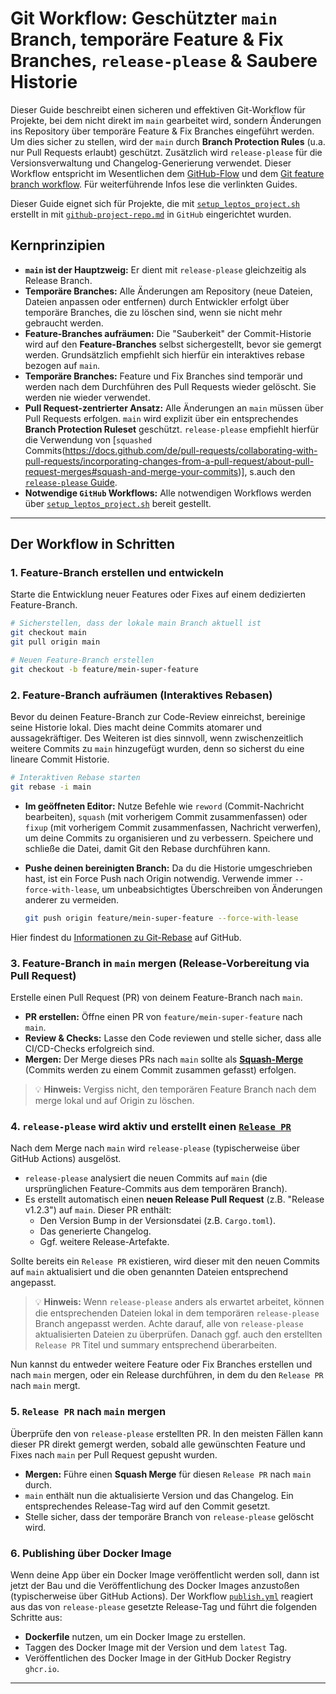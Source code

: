 # Git Workflow: Geschützter `main` Branch, temporäre Feature & Fix Branches, `release-please` & Saubere Historie

Dieser Guide beschreibt einen sicheren und effektiven Git-Workflow für Projekte, bei dem nicht direkt im `main` gearbeitet wird, sondern Änderungen ins Repository über temporäre Feature & Fix Branches eingeführt werden. Um dies sicher zu stellen, wird der `main` durch **Branch Protection Rules** (u.a. nur Pull Requests erlaubt) geschützt. Zusätzlich wird `release-please` für die Versionsverwaltung und Changelog-Generierung verwendet. Dieser Workflow entspricht im Wesentlichen dem [GitHub-Flow](https://docs.github.com/de/get-started/using-github/github-flow) und dem [Git feature branch workflow](https://www.atlassian.com/git/tutorials/comparing-workflows/feature-branch-workflow). Für weiterführende Infos lese die verlinkten Guides.

Dieser Guide eignet sich für Projekte, die mit [`setup_leptos_project.sh`](../scripts/setup_leptos_project.sh) erstellt in mit [`github-project-repo.md`](../setup/github-project-repo.md) in `GitHub` eingerichtet wurden.

## Kernprinzipien

- **`main` ist der Hauptzweig:** Er dient mit `release-please` gleichzeitig als Release Branch.
- **Temporäre Branches:** Alle Änderungen am Repository (neue Dateien, Dateien anpassen oder entfernen) durch Entwickler erfolgt über temporäre Branches, die zu löschen sind, wenn sie nicht mehr gebraucht werden.
- **Feature-Branches aufräumen:** Die "Sauberkeit" der Commit-Historie wird auf den **Feature-Branches** selbst sichergestellt, bevor sie gemergt werden. Grundsätzlich empfiehlt sich hierfür ein interaktives rebase bezogen auf `main`.
- **Temporäre Branches:** Feature und Fix Branches sind temporär und werden nach dem Durchführen des Pull Requests wieder gelöscht. Sie werden nie wieder verwendet.
- **Pull Request-zentrierter Ansatz:** Alle Änderungen an `main` müssen über Pull Requests erfolgen. `main` wird explizit über ein entsprechendes **Branch Protection Ruleset** geschützt.  `release-please` empfiehlt hierfür die Verwendung von [`squashed` Commits(https://docs.github.com/de/pull-requests/collaborating-with-pull-requests/incorporating-changes-from-a-pull-request/about-pull-request-merges#squash-and-merge-your-commits)], s.auch den [`release-please` Guide](./release-please.md#-nutze-squash-merge).
- **Notwendige `GitHub` Workflows:** Alle notwendigen Workflows werden über [`setup_leptos_project.sh`](../scripts/setup_leptos_project.sh) bereit gestellt.

---

## Der Workflow in Schritten

### 1\. Feature-Branch erstellen und entwickeln

Starte die Entwicklung neuer Features oder Fixes auf einem dedizierten Feature-Branch.

```bash
# Sicherstellen, dass der lokale main Branch aktuell ist
git checkout main
git pull origin main

# Neuen Feature-Branch erstellen
git checkout -b feature/mein-super-feature
```

### 2\. Feature-Branch aufräumen (Interaktives Rebasen)

Bevor du deinen Feature-Branch zur Code-Review einreichst, bereinige seine Historie lokal. Dies macht deine Commits atomarer und aussagekräftiger. Des Weiteren ist dies sinnvoll, wenn zwischenzeitlich weitere Commits zu `main` hinzugefügt wurden, denn so sicherst du eine lineare Commit Historie.

```bash
# Interaktiven Rebase starten
git rebase -i main
```

- **Im geöffneten Editor:** Nutze Befehle wie `reword` (Commit-Nachricht bearbeiten), `squash` (mit vorherigem Commit zusammenfassen) oder `fixup` (mit vorherigem Commit zusammenfassen, Nachricht verwerfen), um deine Commits zu organisieren und zu verbessern. Speichere und schließe die Datei, damit Git den Rebase durchführen kann.

- **Pushe deinen bereinigten Branch:** Da du die Historie umgeschrieben hast, ist ein Force Push nach Origin notwendig. Verwende immer `--force-with-lease`, um unbeabsichtigtes Überschreiben von Änderungen anderer zu vermeiden.

  ```bash
  git push origin feature/mein-super-feature --force-with-lease
  ```

Hier findest du [Informationen zu Git-Rebase](https://docs.github.com/de/get-started/using-git/about-git-rebase) auf GitHub.

### 3\. Feature-Branch in `main` mergen (Release-Vorbereitung via Pull Request)

Erstelle einen Pull Request (PR) von deinem Feature-Branch nach `main`.

- **PR erstellen:** Öffne einen PR von `feature/mein-super-feature` nach `main`.
- **Review & Checks:** Lasse den Code reviewen und stelle sicher, dass alle CI/CD-Checks erfolgreich sind.
- **Mergen:** Der Merge dieses PRs nach `main` sollte als [**Squash-Merge**](./release-please.md#-nutze-squash-merge) (Commits werden zu einem Commit zusammen gefasst) erfolgen.

> 💡 **Hinweis:** Vergiss nicht, den temporären Feature Branch nach dem merge lokal und auf Origin zu löschen.

### 4\. `release-please` wird aktiv und erstellt einen [`Release PR`](./release-please.md#-release-pull-request)

Nach dem Merge nach `main` wird `release-please` (typischerweise über GitHub Actions) ausgelöst.

- `release-please` analysiert die neuen Commits auf `main` (die ursprünglichen Feature-Commits aus dem temporären Branch).
- Es erstellt automatisch einen **neuen Release Pull Request** (z.B. "Release v1.2.3") auf `main`. Dieser PR enthält:
  - Den Version Bump in der Versionsdatei (z.B. `Cargo.toml`).
  - Das generierte Changelog.
  - Ggf. weitere Release-Artefakte.

Sollte bereits ein `Release PR` existieren, wird dieser mit den neuen Commits auf `main` aktualisiert und die oben genannten Dateien entsprechend angepasst.

> 💡 **Hinweis:** Wenn `release-please` anders als erwartet arbeitet, können die entsprechenden Dateien lokal in dem temporären `release-please` Branch angepasst werden. Achte darauf, alle von `release-please` aktualisierten Dateien zu überprüfen. Danach ggf. auch den erstellten `Release PR` Titel und summary entsprechend überarbeiten.

Nun kannst du entweder weitere Feature oder Fix Branches erstellen und nach `main` mergen, oder ein Release durchführen, in dem du den `Release PR` nach `main` mergt.

### 5\. `Release PR` nach `main` mergen

Überprüfe den von `release-please` erstellten PR. In den meisten Fällen kann dieser PR direkt gemergt werden, sobald alle gewünschten Feature und Fixes nach `main` per Pull Request gepusht wurden.

- **Mergen:** Führe einen **Squash Merge** für diesen `Release PR` nach `main` durch.
- `main` enthält nun die aktualisierte Version und das Changelog. Ein entsprechendes Release-Tag wird auf den Commit gesetzt.
- Stelle sicher, dass der temporäre Branch von `release-please` gelöscht wird.

### 6\. Publishing über Docker Image

Wenn deine App über ein Docker Image veröffentlicht werden soll, dann ist jetzt der Bau und die Veröffentlichung des Docker Images anzustoßen (typischerweise über GitHub Actions). Der Workflow [`publish.yml`](../github/workflows/publish.yml) reagiert aus das von `release-please` gesetzte Release-Tag und führt die folgenden Schritte aus:

- **Dockerfile** nutzen, um ein Docker Image zu erstellen.
- Taggen des Docker Image mit der Version und dem `latest` Tag.
- Veröffentlichen des Docker Image in der GitHub Docker Registry `ghcr.io`.

---
